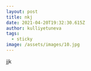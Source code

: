 ```yaml
---
layout: post
title: nkj
date: 2021-04-20T19:32:30.615Z
author: kulliyetuneva
tags:
  - sticky
image: /assets/images/10.jpg
---
```

jjk